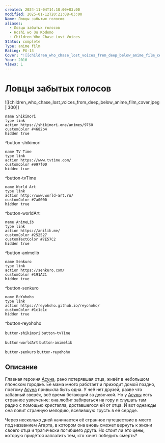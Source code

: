 ```yaml
---
created: 2024-11-04T14:18:00+03:00
modified: 2025-01-12T20:21:08+03:00
Name: Ловцы забытых голосов
aliases:
  - Ловцы забытых голосов
  - Hoshi wo Ou Kodomo
  - Children Who Chase Lost Voices
Status: complete
Type: anime film
Rating: PG-13
Cover: "![[children_who_chase_lost_voices_from_deep_below_anime_film_cover.jpeg]]"
Year: 2010
Views: 1
---
```


# Ловцы забытых голосов

![[children_who_chase_lost_voices_from_deep_below_anime_film_cover.jpeg | 300]]

```button
name Shikimori
type link
action https://shikimori.one/animes/9760
customColor #4682b4
hidden true
```
^button-shikimori

```button
name TV Time
type link
action https://www.tvtime.com/
customColor #997f00
hidden true
```
^button-tvTime

```button
name World Art
type link
action http://www.world-art.ru/
customColor #7a0000
hidden true
```
^button-worldArt

```button
name AnimeLib
type link
action https://anilib.me/
customColor #252527
customTextColor #7E57C2
hidden true
```
^button-animelib

```button
name Senkuro
type link
action https://senkuro.com/
customColor #191A21
hidden true
```
^button-senkuro

```button
name ReYohoho
type link
action https://reyohoho.github.io/reyohoho/
customColor #1c1c1c
hidden true
```
^button-reyohoho

`button-shikimori` `button-tvTime`

`button-worldArt` `button-animelib`

`button-senkuro` `button-reyohoho`

## Описание

Главная героиня [Асуна](https://shikimori.one/characters/39434-asuna-watase), рано потерявшая отца, живёт в небольшом японском городке. Её мама много работает и приходит домой поздно, поэтому [Асуна](https://shikimori.one/characters/39434-asuna-watase) привыкла быть одна. У неё нет друзей, разве что забавный зверёк, всё время бегающий за девочкой. Но у [Асуны](https://shikimori.one/characters/39434-asuna-watase) есть странное увлечение: она любит забираться на гору и слушать там радио с помощью кристалла, доставшегося ей от отца. И вот однажды она ловит странную мелодию, вселившую грусть в её сердце.

Через несколько дней начинается её странное путешествие в место под названием Агарта, в котором она вновь сможет вернуть к жизни своего отца и трагически погибшего друга. Но стоит ли это цены, которую придётся заплатить тем, кто хочет победить смерть?
